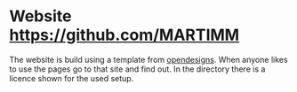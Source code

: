 # Website https://github.com/MARTIMM

The website is build using a template from [opendesigns](www.opendesigns.org).
When anyone likes to use the pages go to that site and find out. In the
directory there is a licence shown for the used setup.

